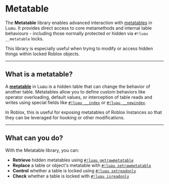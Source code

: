 # Metatable

The **Metatable** library enables advanced interaction with [metatables](https://create.roblox.com/docs/luau/metatables) in Luau. It provides direct access to core metamethods and internal table behaviours - including those normally protected or hidden via `#!luau __metatable` locks.

This library is especially useful when trying to modify or access hidden things within locked Roblox objects.

---

## What is a metatable?

A [**metatable**](https://create.roblox.com/docs/luau/metatables) in Luau is a hidden table that can change the behavior of another table. Metatables allow you to define custom behaviors like operator overloading, default values, or interception of table reads and writes using special fields like [`#!luau __index`](https://create.roblox.com/docs/luau/metatables#metamethods) or [`#!luau __newindex`](https://create.roblox.com/docs/luau/metatables#metamethods).

In Roblox, this is useful for exposing metatables of Roblox Instances so that they can be leveraged for hooking or other modifications.

---

## What can you do?

With the Metatable library, you can:

- **Retrieve** hidden metatables using [`#!luau getrawmetatable`](./getrawmetatable.md)
- **Replace** a table or object's metatable with [`#!luau setrawmetatable`](./setrawmetatable.md)
- **Control** whether a table is locked using [`#!luau setreadonly`](./setreadonly.md)
- **Check** whether a table is locked with [`#!luau isreadonly`](./isreadonly.md)
